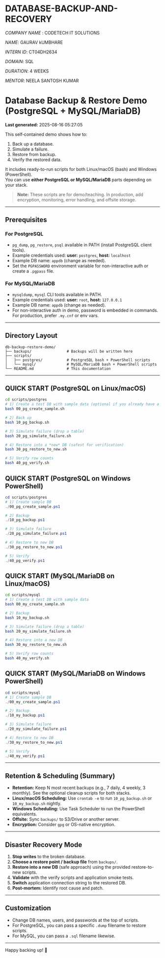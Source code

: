 # DATABASE-BACKUP-AND-RECOVERY

*COMPANY NAME* : CODETECH IT SOLUTIONS 

*NAME*: GAURAV kUMBHARE 

*INTERN ID*: CT04DH2634

*DOMAIN*: SQL

*DURATION*: 4 WEEKS 

*MENTOR*: NEELA SANTOSH KUMAR 

# Database Backup & Restore Demo (PostgreSQL + MySQL/MariaDB)

**Last generated:** 2025-08-16 05:27:05

This self‑contained demo shows how to:
1. Back up a database.
2. Simulate a failure.
3. Restore from backup.
4. Verify the restored data.

It includes ready-to-run scripts for both Linux/macOS (bash) and Windows (PowerShell).  
You can use **either PostgreSQL or MySQL/MariaDB** parts depending on your stack.

> **Note:** These scripts are for demo/teaching. In production, add encryption, monitoring, error handling, and offsite storage.

---

## Prerequisites

### For PostgreSQL
- `pg_dump`, `pg_restore`, `psql` available in PATH (install PostgreSQL client tools).
- Example credentials used: **user:** `postgres`, **host:** `localhost`
- Example DB name: `appdb` (change as needed).
- Set the `PGPASSWORD` environment variable for non-interactive auth or create a `.pgpass` file.

### For MySQL/MariaDB
- `mysqldump`, `mysql` CLI tools available in PATH.
- Example credentials used: **user:** `root`, **host:** `127.0.0.1`
- Example DB name: `appdb` (change as needed).
- For non-interactive auth in demo, password is embedded in commands. For production, prefer `.my.cnf` or env vars.

---

## Directory Layout

```
db-backup-restore-demo/
├── backups/                # Backups will be written here
├── scripts/
│   ├── postgres/           # PostgreSQL bash + PowerShell scripts
│   └── mysql/              # MySQL/MariaDB bash + PowerShell scripts
└── README.md               # This documentation
```

---

## QUICK START (PostgreSQL on Linux/macOS)

```bash
cd scripts/postgres
# 1) Create a test DB with sample data (optional if you already have a DB)
bash 00_pg_create_sample.sh

# 2) Back up
bash 10_pg_backup.sh

# 3) Simulate failure (drop a table)
bash 20_pg_simulate_failure.sh

# 4) Restore into a *new* DB (safest for verification)
bash 30_pg_restore_to_new.sh

# 5) Verify row counts
bash 40_pg_verify.sh
```

## QUICK START (PostgreSQL on Windows PowerShell)

```powershell
cd scripts/postgres
# 1) Create sample DB
./00_pg_create_sample.ps1

# 2) Backup
./10_pg_backup.ps1

# 3) Simulate failure
./20_pg_simulate_failure.ps1

# 4) Restore to new DB
./30_pg_restore_to_new.ps1

# 5) Verify
./40_pg_verify.ps1
```

## QUICK START (MySQL/MariaDB on Linux/macOS)

```bash
cd scripts/mysql
# 1) Create a test DB with sample data
bash 00_my_create_sample.sh

# 2) Backup
bash 10_my_backup.sh

# 3) Simulate failure (drop a table)
bash 20_my_simulate_failure.sh

# 4) Restore into a new DB
bash 30_my_restore_to_new.sh

# 5) Verify row counts
bash 40_my_verify.sh
```

## QUICK START (MySQL/MariaDB on Windows PowerShell)

```powershell
cd scripts/mysql
# 1) Create sample DB
./00_my_create_sample.ps1

# 2) Backup
./10_my_backup.ps1

# 3) Simulate failure
./20_my_simulate_failure.ps1

# 4) Restore to new DB
./30_my_restore_to_new.ps1

# 5) Verify
./40_my_verify.ps1
```

---

## Retention & Scheduling (Summary)

- **Retention:** Keep N most recent backups (e.g., 7 daily, 4 weekly, 3 monthly). See the optional cleanup scripts for both stacks.
- **Linux/macOS Scheduling:** Use `crontab -e` to run `10_pg_backup.sh` or `10_my_backup.sh` nightly.
- **Windows Scheduling:** Use Task Scheduler to run the PowerShell equivalents.
- **Offsite:** Sync `backups/` to S3/Drive or another server.
- **Encryption:** Consider `gpg` or OS-native encryption.

---

## Disaster Recovery Mode

1. **Stop writes** to the broken database.
2. **Choose a restore point / backup file** from `backups/`.
3. **Restore into a new DB** (safe approach) using the provided restore-to-new scripts.
4. **Validate** with the verify scripts and application smoke tests.
5. **Switch** application connection string to the restored DB.
6. **Post-mortem:** Identify root cause and patch.

---

## Customization

- Change DB names, users, and passwords at the top of scripts.
- For PostgreSQL, you can pass a specific `.dump` filename to restore scripts.
- For MySQL, you can pass a `.sql` filename likewise.

---

Happy backing up! 🚀
